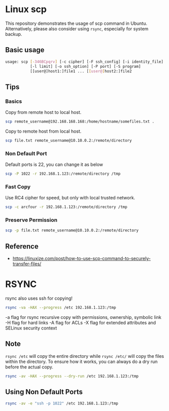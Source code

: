 # Linux scp

This repository demonstrates the usage of scp command in Ubuntu.
Alternatively, please also consider using `rsync`, especially for system backup.

## Basic usage

```bash
usage: scp [-346BCpqrv] [-c cipher] [-F ssh_config] [-i identity_file]
           [-l limit] [-o ssh_option] [-P port] [-S program]
           [[user@]host1:]file1 ... [[user@]host2:]file2
```

## Tips

### Basics

Copy from remote host to local host.
```bash
scp remote_username@192.168.168.168:/home/hostname/somefiles.txt .
```

Copy to remote host from local host.
```bash
scp file.txt remote_username@10.10.0.2:/remote/directory
```

### Non Default Port

Default ports is 22, you can change it as below
```bash
scp -P 1022 -r 192.168.1.123:/remote/directory /tmp
```

### Fast Copy

Use RC4 cipher for speed, but only with local trusted network.
```bash
scp -c arcfour -r 192.168.1.123:/remote/directory /tmp
```

### Preserve Permission

```bash
scp -p file.txt remote_username@10.10.0.2:/remote/directory
```

## Reference
- https://linuxize.com/post/how-to-use-scp-command-to-securely-transfer-files/

# RSYNC

rsync also uses ssh for copying!

```bash
rsync -va -HAX --progress /etc 192.168.1.123:/tmp
```

-a flag for rsync recursive copy with permissions, ownership, symbolic link
-H flag for hard links
-A flag for ACLs
-X flag for extended attributes and SELinux security context

## Note

`rsync /etc` will copy the entire directory while `rsync /etc/` will copy the files within the directory.
To ensure how it works, you can always do a dry run before the actual copy.

```bash
rsync -av -HAX --progress --dry-run /etc 192.168.1.123:/tmp
```

## Using Non Default Ports

```bash
rsync -av -e "ssh -p 1022" /etc 192.168.1.123:/tmp
```
